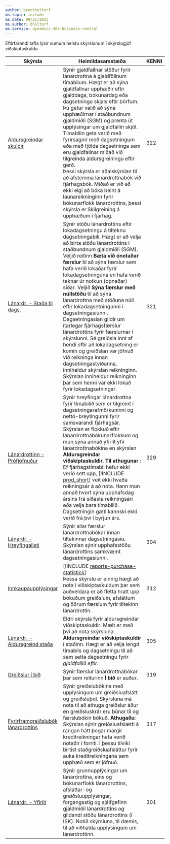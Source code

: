```yaml
---
author: brentholtorf
ms.topic: include
ms.date: 09/21/2023
ms.author: bholtorf
ms.service: dynamics-365-business-central
---
```


Eftirfarandi tafla lýsir sumum helstu skýrslunum í skýrslugjöf viðskiptaskulda.

| Skýrsla | Heimildasamstæða | KENNI | 
|--|--|--|
| [Aldursgreindar skuldir](https://businesscentral.dynamics.com?report=322) |Sýnir gjaldfallnar stöður fyrir lánardrottna á gjaldföllnum tímabilum. Hægt er að sýna gjaldfallnar upphæðir eftir gjalddaga, bókunardag eða dagsetningu skjals eftir þörfum. Þú getur valið að sýna upphæðirnar í staðbundnum gjaldmiðli (SGM) og prenta út upplýsingar um gjaldfallin skjöl. Tímabilin geta verið með fyrirsagnir með dagsetningum eða með fjölda dagsetninga sem eru gjaldfallnar miðað við tilgreinda aldursgreiningu eftir gerð.<br>Þessi skýrsla er aðalskýrslan til að afstemma lánardrottnabók við fjárhagsbók. Miðað er við að ekki eigi að bóka beint á launareikninginn fyrir bókunarflokk lánardrottins, þessi skýrsla er Skilgreining á upphæðum í fjárhag.| 322|
| [Lánardr. - Staða til dags.](https://businesscentral.dynamics.com?report=321) | Sýnir stöðu lánardrottins eftir lokadagsetningu á tilteknu dagsetningabili. Hægt er að velja að birta stöðu lánardrottins í staðbundnum gjaldmiðli (SGM). Veljið reitinn **Bæta við ónotaðar færslur** til að sýna færslur sem hafa verið lokaðar fyrir lokadagsetninguna en hafa verið teknar úr notkun (opnaðar) síðar. Veljið **Sýna færslur með núllstöðu** til að sýna lánardrottna með stöðuna núll eftir lokadagsetningunni í dagsetningasíunni. Dagsetningasían gildir um ítarlegar fjárhagsfærslur lánardrottins fyrir færslurnar í skýrslunni. Sé greiðsla innt af hendi eftir að lokadagsetning er komin og greiðslan var jöfnuð við reikninga innan dagsetningastviðanna, inniheldur skýrslan reikninginn. Skýrslan inniheldur reikninginn þar sem henni var ekki lokað fyrir lokadagsetningar. | 321 |
| [Lánardrottinn - Prófjöfnuður](https://businesscentral.dynamics.com?report=329) | Sýnir hreyfingar lánardrottna fyrir tímabilið sem er tilgreint í dagsetningarafmörkuninni og nettó-breytingunni fyrir samsvarandi fjárhagsár. Skýrslan er flokkuð eftir lánardrottnabókunarflokkum og mun sýna annað yfirlit yfir lánardrottnabókina en skýrslan **Aldursgreindar viðskiptaskuldir**. **Til athugunar** : Ef fjárhagstímabil hefur ekki verið sett upp,  [!INCLUDE [prod_short](prod_short.md)]  veit ekki hvaða reikningsár á að nota. Hann mun annað hvort sýna upphafsdag ársins frá síðasta reikningsári eða velja bara tímabilið. Dagsetningin gæti kannski ekki verið frá því í byrjun árs.|329 | 
| [Lánardr. - Hreyfingalisti](https://businesscentral.dynamics.com?report=304) | Sýnir allar færslur lánardrottnabókar innan tiltekinnar dagsetningasíu. Skýrslan sýnir upphafsstöðu lánardrottins samkvæmt dagsetningasíunni. | 304 | 
| [Innkaupaupplýsingar](https://businesscentral.dynamics.com?report=312) |[!INCLUDE [reports-purchase-statistics](reports-purchase-statistics.md)]<br>Þessa skýrslu er einnig hægt að nota í viðskiptaskuldum þar sem auðveldara er að fletta hratt upp bókuðum greiðslum, afsláttum og öðrum færslum fyrir tiltekinn lánardrottin.| 312 |
| [Lánardr. - Aldursgreind staða](https://businesscentral.dynamics.com?report=305)| Eldri skýrsla fyrir aldursgreindar viðskiptaskuldir. Mælt er með því að nota skýrsluna **Aldursgreindar viðskiptaskuldir** í staðinn. Hægt er að velja lengd tímabils og dagsetningu til að sem setta dagsetningu fyrir *gjaldfallið eftir*.|305| 
| [Greiðslur í bið](https://businesscentral.dynamics.com?report=319)| Sýnir færslur lánardrottnabókar þar sem reiturinn **Í bið** er auður.| 319 |
| [Fyrirframgreiðslubók lánardrottins](https://businesscentral.dynamics.com?report=317)|Sýnir greiðslubókina með upplýsingum um greiðsluafslátt og greiðsluþol. Skýrsluna má nota til að athuga greiðslur áður en greiðsluskrár eru búnar til og færslubókin bókuð. **Athugaðu**: Skýrslan sýnir greiðsluafslætti á rangan hátt þegar margir kreditreikningar hafa verið notaðir í forriti. Í þessu tilviki birtist staðgreiðsluafsláttur fyrir auka kreditreikningana sem upphæð sem er jöfnuð.| 317 |
| [Lánardr. - Yfirlit](https://businesscentral.dynamics.com?report=301)|Sýnir grunnupplýsingar um lánardrottna, eins og bókunarflokk lánardrottins, afsláttar-og greiðsluupplýsingar, forgangsstig og sjálfgefinn gjaldmiðil lánardrottins og gildandi stöðu lánardrottins (í ISK). Notið skýrsluna, til dæmis, til að viðhalda upplýsingum um lánardrottinn.|301|